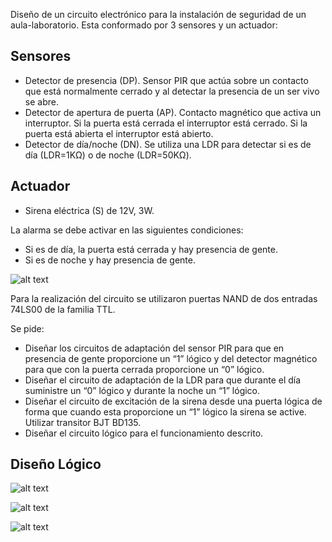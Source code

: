 Diseño de un circuito electrónico para la instalación de seguridad de un aula-laboratorio.
Esta conformado por 3 sensores y un actuador:

## Sensores
- Detector de presencia (DP). Sensor PIR que actúa sobre un contacto que está
normalmente cerrado y al detectar la presencia de un ser vivo se abre.
- Detector de apertura de puerta (AP). Contacto magnético que activa un interruptor.
Si la puerta está cerrada el interruptor está cerrado. Si la puerta está
abierta el interruptor está abierto.
- Detector de día/noche (DN). Se utiliza una LDR para detectar si es de día
(LDR=1KΩ) o de noche (LDR=50KΩ).

## Actuador
- Sirena eléctrica (S) de 12V, 3W.

La alarma se debe activar en las siguientes condiciones:
- Si es de día, la puerta está cerrada y hay presencia de gente.
- Si es de noche y hay presencia de gente.

![alt text](./Diagrama.PNG)

Para la realización del circuito se utilizaron puertas NAND de dos entradas
74LS00 de la familia TTL.

Se pide:
- Diseñar los circuitos de adaptación del sensor PIR para que en presencia de
gente proporcione un “1” lógico y del detector magnético para que con la puerta
cerrada proporcione un “0” lógico.
- Diseñar el circuito de adaptación de la LDR para que durante el día suministre
un “0” lógico y durante la noche un “1” lógico.
- Diseñar el circuito de excitación de la sirena desde una puerta lógica de forma
que cuando esta proporcione un “1” lógico la sirena se active. Utilizar transitor BJT BD135.
- Diseñar el circuito lógico para el funcionamiento descrito.

## Diseño Lógico

![alt text](./tabla-de-verdad.PNG)

![alt text](./mapa-karnaugh.PNG)

![alt text](./Circuito.PNG)